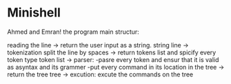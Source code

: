 # Minishell
Ahmed and Emran!
the program main structur:

reading the line -> return the user input as  a string.
string line -> tokenization split the line by spaces -> return tokens list and spicify every token type
token list -> parser: 
    -pasre every token and ensur that it is valid as asyntax and its grammer
    -put every command in its location in the tree
    -> return the tree
tree -> excution: excute the commands on the tree
